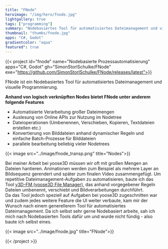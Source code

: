 ```yaml
---
title: "FNode"
heroimage: "/img/hero/fnode.jpg"
lightgallery: true
tags: ["programming"]
summary: "Nodebasiertes Tool für automatisiertes Dateimanagement und visuelle Programmierung"
thumbnail: "thumbs/fnode.jpg"
apps: "C#, Godot"
gradientcolor: "aqua"
featured": true
---
```


{{< project id="fnode" name="Nodebasierte Prozessautomatisierung" apps="C#, Godot" gh="SimonStorlSchulke/FNode" exe="https://github.com/SimonStorlSchulke/FNode/releases/latest">}}

FNode ist ein Nodebasiertes Tool für automatisiertes Dateimanagement und visuelle Programmierung.

**Anhand von logisch verknüpften Nodes bietet FNode unter anderem folgende Features**
- Automatisierte Verarbeitung großer Dateimengen
- Auslesung von Online APIs zur Nutzung im Nodetree
- Dateioperationen (Umbenennen, Verschieben, Kopieren, Textdateien erstellen etc.)
- Konvertierung von Bilddateien anhand dynamischer Regeln und einfache Batch-Prozesse für Bilddateien
- parallele bearbeitung beliebig vieler Nodetrees

{{< image src="../image/fnode_transp.png" title="Nodes">}}

Bei meiner Arbeit bei yoose3D müssen wir oft mit großen Mengen an Dateien hantieren. Animationen werden zum Beispiel als mehrere Layer an Bildsequenz gerendert und später zum finalen Video zusammengefügt. Um repetitive Dateimanagement-Aufgaben zu automatisieren, baute ich das Tool [y3D-FM (yoose3D File Manager)](https://github.com/SimonStorlSchulke/y3D-FM), das anhand vorgegebener Regeln Dateien umbenennt, verschiebt und Bildverarbeitungen durchführt.  
Da das Tool jedoch speziell auf Aufgaben bei yoose3D zugeschnitten war und zudem jedes weitere Feature die UI weiter verbaute, kam mir der Wunsch nach einem generellerem Tool für automatisiertes Dateimanagement. Da ich selbst sehr gerne Nodebasiert arbeite, sah ich mich nach Nodebasierten Tools dafür um und wurde nicht fündig - also baute ich selbst eines.

{{< image src="../image/fnode.jpg" title="FNode">}}

{{< /project >}}

<style>
  .project-summary h1 {
    font-size: 38px;
  }
</style>
